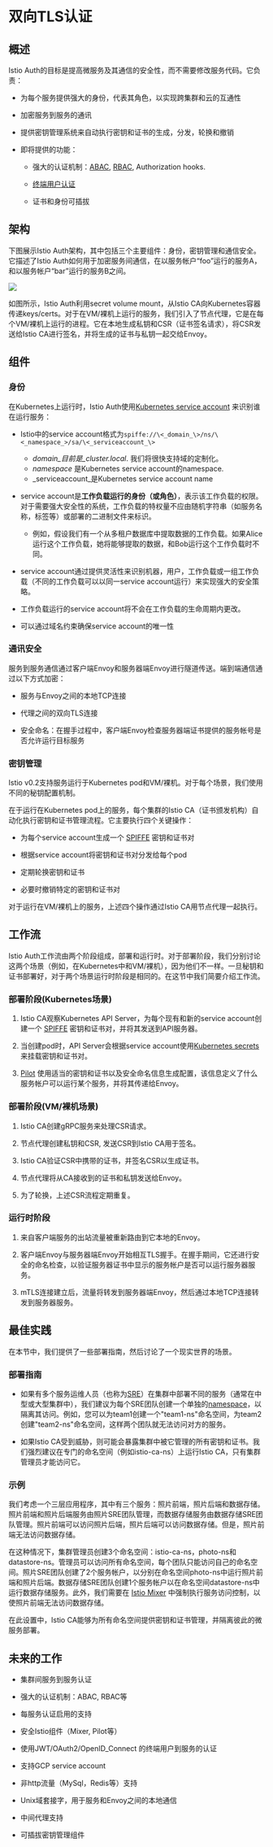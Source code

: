 # 双向TLS认证

## 概述

Istio Auth的目标是提高微服务及其通信的安全性，而不需要修改服务代码。它负责：

* 为每个服务提供强大的身份，代表其角色，以实现跨集群和云的互通性

* 加密服务到服务的通讯

* 提供密钥管理系统来自动执行密钥和证书的生成，分发，轮换和撤销

* 即将提供的功能：

	* 强大的认证机制：[ABAC](https://docs.google.com/document/d/1U2XFmah7tYdmC5lWkk3D43VMAAQ0xkBatKmohf90ICA/edit), [RBAC](https://docs.google.com/document/d/1dKXUEOxrj4TWZKrW7fx_A-nrOdVD4tYolpjgT8DYBTY/edit), Authorization hooks.

	* [终端用户认证](https://docs.google.com/document/d/1rU0OgZ0vGNXVlm_WjA-dnfQdS3BsyqmqXnu254pFnZg/edit)

	* 证书和身份可插拔

## 架构

下图展示Istio Auth架构，其中包括三个主要组件：身份，密钥管理和通信安全。它描述了Istio Auth如何用于加密服务间通信，在以服务帐户“foo”运行的服务A，和以服务帐户“bar”运行的服务B之间。

![](./img/auth/auth.svg)

如图所示，Istio Auth利用secret volume mount，从Istio CA向Kubernetes容器传递keys/certs。对于在VM/裸机上运行的服务，我们引入了节点代理，它是在每个VM/裸机上运行的进程。它在本地生成私钥和CSR（证书签名请求），将CSR发送给Istio CA进行签名，并将生成的证书与私钥一起交给Envoy。

## 组件

### 身份

在Kubernetes上运行时，Istio Auth使用[Kubernetes service account](../../tasks/configure-pod-container/configure-service-account/) 来识别谁在运行服务：

* Istio中的service account格式为`spiffe://\<_domain_\>/ns/\<_namespace_>/sa/\<_serviceaccount_\>`

	* _domain_目前是_cluster.local_. 我们将很快支持域的定制化。
    * _namespace_ 是Kubernetes service account的namespace.
    * _serviceaccount_是Kubernetes service account name

* service account是**工作负载运行的身份（或角色）**，表示该工作负载的权限。对于需要强大安全性的系统，工作负载的特权量不应由随机字符串（如服务名称，标签等）或部署的二进制文件来标识。

	* 例如，假设我们有一个从多租户数据库中提取数据的工作负载。如果Alice运行这个工作负载，她将能够提取的数据，和Bob运行这个工作负载时不同。

* service account通过提供灵活性来识别机器，用户，工作负载或一组工作负载（不同的工作负载可以以同一service account运行）来实现强大的安全策略。

* 工作负载运行的service account将不会在工作负载的生命周期内更改。

* 可以通过域名约束确保service account的唯一性

### 通讯安全

服务到服务通信通过客户端Envoy和服务器端Envoy进行隧道传送。端到端通信通过以下方式加密：

* 服务与Envoy之间的本地TCP连接

* 代理之间的双向TLS连接

* 安全命名：在握手过程中，客户端Envoy检查服务器端证书提供的服务帐号是否允许运行目标服务

### 密钥管理

Istio v0.2支持服务运行于Kubernetes pod和VM/裸机。对于每个场景，我们使用不同的秘钥配置机制。

在于运行在Kubernetes pod上的服务，每个集群的Istio CA（证书颁发机构）自动化执行密钥和证书管理流程。它主要执行四个关键操作：

* 为每个service account生成一个 [SPIFFE][] 密钥和证书对

* 根据service account将密钥和证书对分发给每个pod

* 定期轮换密钥和证书

* 必要时撤销特定的密钥和证书对

对于运行在VM/裸机上的服务，上述四个操作通过Istio CA用节点代理一起执行。

## 工作流

Istio Auth工作流由两个阶段组成，部署和运行时。对于部署阶段，我们分别讨论这两个场景（例如，在Kubernetes中和VM/裸机），因为他们不一样。一旦秘钥和证书部署好，对于两个场景运行时阶段是相同的。在这节中我们简要介绍工作流。

### 部署阶段(Kubernetes场景)

1. Istio CA观察Kubernetes API Server，为每个现有和新的service account创建一个 [SPIFFE][] 密钥和证书对，并将其发送到API服务器。

2. 当创建pod时，API Server会根据service account使用[Kubernetes secrets][] 来挂载密钥和证书对。

3. [Pilot](../traffic-management/pilot.md) 使用适当的密钥和证书以及安全命名信息生成配置，该信息定义了什么服务帐户可以运行某个服务，并将其传递给Envoy。

### 部署阶段(VM/裸机场景)

1.  Istio CA创建gRPC服务来处理CSR请求。

1.  节点代理创建私钥和CSR, 发送CSR到Istio CA用于签名。

1.  Istio CA验证CSR中携带的证书，并签名CSR以生成证书。

1.  节点代理将从CA接收到的证书和私钥发送给Envoy。

1.  为了轮换，上述CSR流程定期重复。

### 运行时阶段

1. 来自客户端服务的出站流量被重新路由到它本地的Envoy。

2. 客户端Envoy与服务器端Envoy开始相互TLS握手。在握手期间，它还进行安全的命名检查，以验证服务器证书中显示的服务帐户是否可以运行服务器服务。

3. mTLS连接建立后，流量将转发到服务器端Envoy，然后通过本地TCP连接转发到服务器服务。

## 最佳实践

在本节中，我们提供了一些部署指南，然后讨论了一个现实世界的场景。

### 部署指南

* 如果有多个服务运维人员（也称为[SRE][]）在集群中部署不同的服务（通常在中型或大型集群中），我们建议为每个SRE团队创建一个单独的[namespace][]，以隔离其访问。例如，您可以为team1创建一个"team1-ns"命名空间，为team2创建"team2-ns"命名空间，这样两个团队就无法访问对方的服务。

* 如果Istio CA受到威胁，则可能会暴露集群中被它管理的所有密钥和证书。我们强烈建议在专门的命名空间（例如istio-ca-ns）上运行Istio CA，只有集群管理员才能访问它。

### 示例

我们考虑一个三层应用程序，其中有三个服务：照片前端，照片后端和数据存储。照片前端和照片后端服务由照片SRE团队管理，而数据存储服务由数据存储SRE团队管理。照片前端可以访问照片后端，照片后端可以访问数据存储。但是，照片前端无法访问数据存储。

在这种情况下，集群管理员创建3个命名空间：istio-ca-ns，photo-ns和datastore-ns。管理员可以访问所有命名空间，每个团队只能访问自己的命名空间。照片SRE团队创建了2个服务帐户，以分别在命名空间photo-ns中运行照片前端和照片后端。数据存储SRE团队创建1个服务帐户以在命名空间datastore-ns中运行数据存储服务。此外，我们需要在 [Istio Mixer](../policy-and-control/mixer.md) 中强制执行服务访问控制，以使照片前端无法访问数据存储。

在此设置中，Istio CA能够为所有命名空间提供密钥和证书管理，并隔离彼此的微服务部署。

## 未来的工作

* 集群间服务到服务认证

* 强大的认证机制：ABAC, RBAC等

* 每服务认证启用的支持

* 安全Istio组件（Mixer, Pilot等）

* 使用JWT/OAuth2/OpenID_Connect 的终端用户到服务的认证

* 支持GCP service account

* 非http流量（MySql，Redis等）支持

* Unix域套接字，用于服务和Envoy之间的本地通信

* 中间代理支持

* 可插拔密钥管理组件

[SPIFFE]:https://spiffe.github.io/docs/svid
[Kubernetes secrets]:https://kubernetes.io/docs/concepts/configuration/secret/
[SRE]:https://en.wikipedia.org/wiki/Site_reliability_engineering
[namespace]:https://kubernetes.io/docs/tasks/administer-cluster/namespaces-walkthrough/